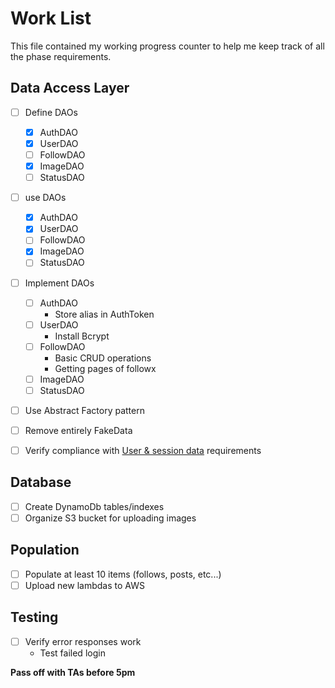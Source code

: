 # Work List

This file contained my working progress counter to help me keep track of all the phase requirements.

## Data Access Layer

- [ ] Define DAOs
  - [x] AuthDAO
  - [x] UserDAO
  - [ ] FollowDAO
  - [x] ImageDAO
  - [ ] StatusDAO
- [ ] use DAOs
  - [x] AuthDAO
  - [x] UserDAO
  - [ ] FollowDAO
  - [x] ImageDAO
  - [ ] StatusDAO
- [ ] Implement DAOs
  - [ ] AuthDAO
    - Store alias in AuthToken
  - [ ] UserDAO
    - Install Bcrypt
  - [ ] FollowDAO
    - Basic CRUD operations
    - Getting pages of followx
  - [ ] ImageDAO
  - [ ] StatusDAO
- [ ] Use Abstract Factory pattern
- [ ] Remove entirely FakeData
- [ ] Verify compliance with [User & session data](https://byu.instructure.com/courses/27157/pages/course-project-2) requirements


## Database

- [ ] Create DynamoDb tables/indexes
- [ ] Organize S3 bucket for uploading images

## Population

- [ ] Populate at least 10 items (follows, posts, etc...)
- [ ] Upload new lambdas to AWS

## Testing

- [ ] Verify error responses work
  - Test failed login

**Pass off with TAs before 5pm**
